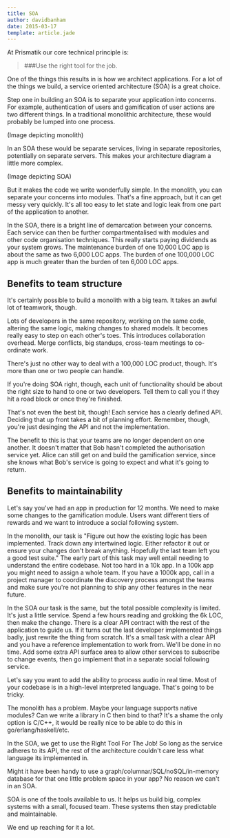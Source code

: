 ```yaml
---
title: SOA
author: davidbanham
date: 2015-03-17
template: article.jade
---
```


At Prismatik our core technical principle is:

> ###Use the right tool for the job.

One of the things this results in is how we architect applications. For a lot of the things we build, a service oriented architecture (SOA) is a great choice.

Step one in building an SOA is to separate your application into concerns. For example, authentication of users and gamification of user actions are two different things. In a traditional monolithic architecture, these would probably be lumped into one process.

(Image depicting monolith)

In an SOA these would be separate services, living in separate repositories, potentially on separate servers. This makes your architecture diagram a little more complex.

(Image depicting SOA)

But it makes the code we write wonderfully simple. In the monolith, you can separate your concerns into modules. That's a fine approach, but it can get messy very quickly. It's all too easy to let state and logic leak from one part of the application to another.

In the SOA, there is a bright line of demarcation between your concerns. Each service can then be further compartmentalised with modules and other code organisation techniques. This really starts paying dividends as your system grows. The maintenance burden of one 10,000 LOC app is about the same as two 6,000 LOC apps. The burden of one 100,000 LOC app is much greater than the burden of ten 6,000 LOC apps.

## Benefits to team structure

It's certainly possible to build a monolith with a big team. It takes an awful lot of teamwork, though.

Lots of developers in the same repository, working on the same code, altering the same logic, making changes to shared models. It becomes really easy to step on each other's toes. This introduces collaboration overhead. Merge conflicts, big standups, cross-team meetings to co-ordinate work.

There's just no other way to deal with a 100,000 LOC product, though. It's more than one or two people can handle.

If you're doing SOA right, though, each unit of functionality should be about the right size to hand to one or two developers. Tell them to call you if they hit a road block or once they're finished.

That's not even the best bit, though! Each service has a clearly defined API. Deciding that up front takes a bit of planning effort. Remember, though, you're just desinging the API and not the implementation.

The benefit to this is that your teams are no longer dependent on one another. It doesn't matter that Bob hasn't completed the authorisation service yet. Alice can still get on and build the gamification service, since she knows what Bob's service is going to expect and what it's going to return.

## Benefits to maintainability

Let's say you've had an app in production for 12 months. We need to make some changes to the gamification module. Users want different tiers of rewards and we want to introduce a social following system.

In the monolith, our task is "Figure out how the existing logic has been implemented. Track down any intertwined logic. Either refactor it out or ensure your changes don't break anything. Hopefully the last team left you a good test suite." The early part of this task may well entail needing to understand the entire codebase. Not too hard in a 10k app. In a 100k app you might need to assign a whole team. If you have a 1000k app, call in a project manager to coordinate the discovery process amongst the teams and make sure you're not planning to ship any other features in the near future.

In the SOA our task is the same, but the total possible complexity is limited. It's just a little service. Spend a few hours reading and grokking the 6k LOC, then make the change. There is a clear API contract with the rest of the application to guide us. If it turns out the last developer implemented things badly, just rewrite the thing from scratch. It's a small task with a clear API and you have a reference implementation to work from. We'll be done in no time. Add some extra API surface area to allow other services to subscribe to change events, then go implement that in a separate social following service.

Let's say you want to add the ability to process audio in real time. Most of your codebase is in a high-level interpreted language. That's going to be tricky.

The monolith has a problem. Maybe your language supports native modules? Can we write a library in C then bind to that? It's a shame the only option is C/C++, it would be really nice to be able to do this in go/erlang/haskell/etc.

In the SOA, we get to use the Right Tool For The Job! So long as the service adheres to its API, the rest of the architecture couldn't care less what language its implemented in.

Might it have been handy to use a graph/columnar/SQL/noSQL/in-memory database for that one little problem space in your app? No reason we can't in an SOA.

SOA is one of the tools available to us. It helps us build big, complex systems with a small, focused team. These systems then stay predictable and maintainable.

We end up reaching for it a lot.
